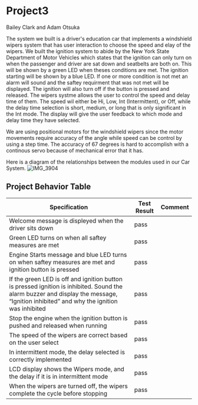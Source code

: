 # Project3

Bailey Clark and Adam Otsuka

The system we built is a driver's education car that implements a windshield wipers system that has user interaction to choose the speed and elay of the wipers. We built the ignition system to abide by the New York State Department of Motor Vehicles which states that the ignition can only turn on when the passenger and driver are sat down and seatbelts are both on. This will be shown by a green LED when theses conditions are met. The ignition starting will be shown by a blue LED. If one or more condition is not met an alarm will sound and the saftey requirment that was not met will be displayed. The ignition will also turn off if the button is pressed and released. The wipers systme allows the user to control the speed and delay time of them. The speed wil either be Hi, Low, Int (Intermittent), or Off, while the delay time selection is short, medium, or long that is only significant in the Int mode. The display will give the user feedback to which mode and delay time they have selected.

We are using positional motors for the windshield wipers since the motor movements require accuracy of the angle while speed can be control by using a step time. The accuracy of 67 degrees is hard to accomplish with a continous servo because of mechanical error that it has.

Here is a diagram of the relationships between the modules used in our Car System.
![IMG_3904](https://github.com/user-attachments/assets/924d9dae-46f4-4e3d-9f65-ad2a5bad2251)

## Project Behavior Table

|Specification                                                                            |        Test Result          |         Comment
|------------------|-----------------------------|----------------------
| Welcome message is displeyed when the driver sits down|         pass    |        
| Green LED turns on when all saftey measures are met                    |         pass  |      
| Engine Starts message and blue LED turns on when saftey measures are met and ignition button is pressed      | pass|                                                                      
| If the green LED is off and ignition button is pressed ignition is inhibited. Sound the alarm buzzer and display the message, “Ignition inhibited” and why the ignition was inhibited | pass |
| Stop the engine when the ignition button is pushed and released when running                 | pass |
| The speed of the wipers are correct based on the user select | pass |
| In intermittent mode, the delay selected is correctly implemented | pass |
| LCD display shows the Wipers mode, and the delay if it is in intermittent mode| pass|
| When the wipers are turned off, the wipers complete the cycle before stopping | pass |
